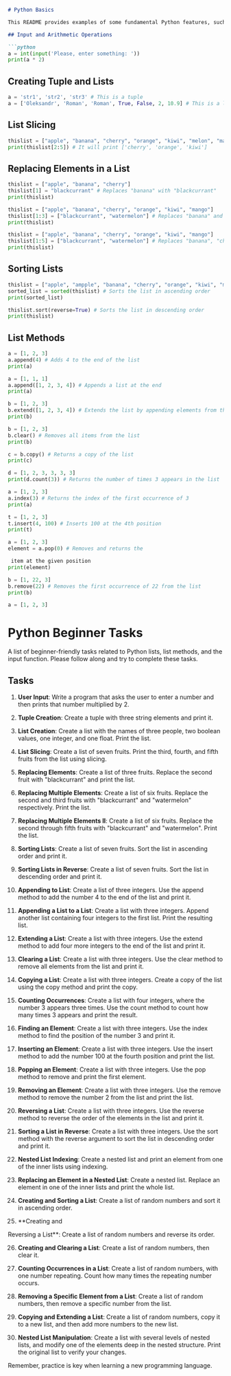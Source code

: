
```markdown
# Python Basics

This README provides examples of some fundamental Python features, such as input and arithmetic operations, creating tuples and lists, list slicing, replacing elements in a list, sorting lists, and a variety of list methods.

## Input and Arithmetic Operations

```python
a = int(input('Please, enter something: '))
print(a * 2)
```

## Creating Tuple and Lists

```python
a = 'str1', 'str2', 'str3' # This is a tuple
a = ['Oleksandr', 'Roman', 'Roman', True, False, 2, 10.9] # This is a list
```

## List Slicing

```python
thislist = ["apple", "banana", "cherry", "orange", "kiwi", "melon", "mango"]
print(thislist[2:5]) # It will print ['cherry', 'orange', 'kiwi']
```

## Replacing Elements in a List

```python
thislist = ["apple", "banana", "cherry"]
thislist[1] = "blackcurrant" # Replaces "banana" with "blackcurrant"
print(thislist)

thislist = ["apple", "banana", "cherry", "orange", "kiwi", "mango"]
thislist[1:3] = ["blackcurrant", "watermelon"] # Replaces "banana" and "cherry" with "blackcurrant" and "watermelon"
print(thislist)

thislist = ["apple", "banana", "cherry", "orange", "kiwi", "mango"]
thislist[1:5] = ["blackcurrant", "watermelon"] # Replaces "banana", "cherry", "orange", and "kiwi" with "blackcurrant" and "watermelon"
print(thislist)
```

## Sorting Lists

```python
thislist = ["apple", "ampple", "banana", "cherry", "orange", "kiwi", "mango"]
sorted_list = sorted(thislist) # Sorts the list in ascending order
print(sorted_list)

thislist.sort(reverse=True) # Sorts the list in descending order
print(thislist)
```

## List Methods

```python
a = [1, 2, 3]
a.append(4) # Adds 4 to the end of the list
print(a)

a = [1, 1, 1]
a.append([1, 2, 3, 4]) # Appends a list at the end
print(a)

b = [1, 2, 3]
b.extend([1, 2, 3, 4]) # Extends the list by appending elements from the iterable
print(b)

b = [1, 2, 3]
b.clear() # Removes all items from the list
print(b)

c = b.copy() # Returns a copy of the list
print(c)

d = [1, 2, 3, 3, 3, 3]
print(d.count(3)) # Returns the number of times 3 appears in the list

a = [1, 2, 3]
a.index(3) # Returns the index of the first occurrence of 3
print(a)

t = [1, 2, 3]
t.insert(4, 100) # Inserts 100 at the 4th position
print(t)

a = [1, 2, 3]
element = a.pop(0) # Removes and returns the

 item at the given position
print(element)

b = [1, 22, 3]
b.remove(22) # Removes the first occurrence of 22 from the list
print(b)

a = [1, 2, 3]
```

# Python Beginner Tasks

A list of beginner-friendly tasks related to Python lists, list methods, and the input function. Please follow along and try to complete these tasks.

## Tasks

1. **User Input**: Write a program that asks the user to enter a number and then prints that number multiplied by 2.

2. **Tuple Creation**: Create a tuple with three string elements and print it.

3. **List Creation**: Create a list with the names of three people, two boolean values, one integer, and one float. Print the list.

4. **List Slicing**: Create a list of seven fruits. Print the third, fourth, and fifth fruits from the list using slicing.

5. **Replacing Elements**: Create a list of three fruits. Replace the second fruit with "blackcurrant" and print the list.

6. **Replacing Multiple Elements**: Create a list of six fruits. Replace the second and third fruits with "blackcurrant" and "watermelon" respectively. Print the list.

7. **Replacing Multiple Elements II**: Create a list of six fruits. Replace the second through fifth fruits with "blackcurrant" and "watermelon". Print the list.

8. **Sorting Lists**: Create a list of seven fruits. Sort the list in ascending order and print it.

9. **Sorting Lists in Reverse**: Create a list of seven fruits. Sort the list in descending order and print it.

10. **Appending to List**: Create a list of three integers. Use the append method to add the number 4 to the end of the list and print it.

11. **Appending a List to a List**: Create a list with three integers. Append another list containing four integers to the first list. Print the resulting list.

12. **Extending a List**: Create a list with three integers. Use the extend method to add four more integers to the end of the list and print it.

13. **Clearing a List**: Create a list with three integers. Use the clear method to remove all elements from the list and print it.

14. **Copying a List**: Create a list with three integers. Create a copy of the list using the copy method and print the copy.

15. **Counting Occurrences**: Create a list with four integers, where the number 3 appears three times. Use the count method to count how many times 3 appears and print the result.

16. **Finding an Element**: Create a list with three integers. Use the index method to find the position of the number 3 and print it.

17. **Inserting an Element**: Create a list with three integers. Use the insert method to add the number 100 at the fourth position and print the list.

18. **Popping an Element**: Create a list with three integers. Use the pop method to remove and print the first element.

19. **Removing an Element**: Create a list with three integers. Use the remove method to remove the number 2 from the list and print the list.

20. **Reversing a List**: Create a list with three integers. Use the reverse method to reverse the order of the elements in the list and print it.

21. **Sorting a List in Reverse**: Create a list with three integers. Use the sort method with the reverse argument to sort the list in descending order and print it.

22. **Nested List Indexing**: Create a nested list and print an element from one of the inner lists using indexing.

23. **Replacing an Element in a Nested List**: Create a nested list. Replace an element in one of the inner lists and print the whole list.

24. **Creating and Sorting a List**: Create a list of random numbers and sort it in ascending order.

25. **Creating and

 Reversing a List**: Create a list of random numbers and reverse its order.

26. **Creating and Clearing a List**: Create a list of random numbers, then clear it.

27. **Counting Occurrences in a List**: Create a list of random numbers, with one number repeating. Count how many times the repeating number occurs.

28. **Removing a Specific Element from a List**: Create a list of random numbers, then remove a specific number from the list.

29. **Copying and Extending a List**: Create a list of random numbers, copy it to a new list, and then add more numbers to the new list.

30. **Nested List Manipulation**: Create a list with several levels of nested lists, and modify one of the elements deep in the nested structure. Print the original list to verify your changes.

Remember, practice is key when learning a new programming language.